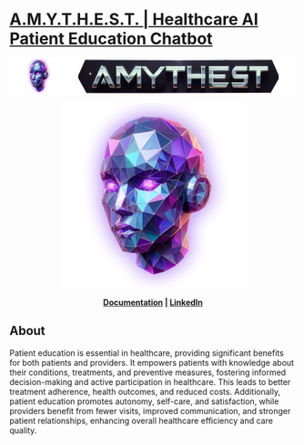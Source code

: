 [A.M.Y.T.H.E.S.T. | Healthcare AI Patient Education Chatbot](https://tyrawls.github.io/healthcare-ai-patient-education-chatbot)
==============================================================================================================================
<p align='center'>
  <img width='600' height='60' src='docs/img/amythest_banner.png' alt='AMYTHEST Banner' />
</p> 

<p align='center'>
  <img width='325' height='325' src='docs/img/amythest.png' alt='AMYTHEST Logo' />
</p> 

<p align='center'>
  <b> <a href='https://docs.marqo.ai'>Documentation</a> | <a href='https://demo.marqo.ai'>LinkedIn</a> </b>
</p>


About
-----
Patient education is essential in healthcare, providing significant benefits for both patients and providers. It empowers 
patients with knowledge about their conditions, treatments, and preventive measures, fostering informed decision-making 
and active participation in healthcare. This leads to better treatment adherence, health outcomes, and reduced costs. 
Additionally, patient education promotes autonomy, self-care, and satisfaction, while providers benefit from fewer visits, 
improved communication, and stronger patient relationships, enhancing overall healthcare efficiency and care quality.
